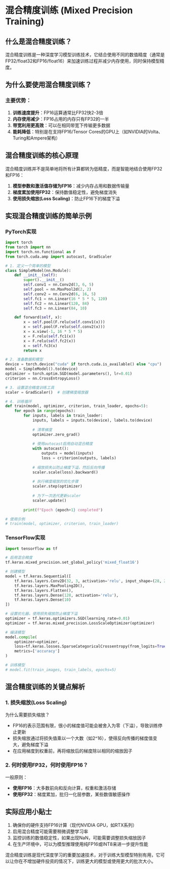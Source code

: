 # 混合精度训练 (Mixed Precision Training)

## 什么是混合精度训练？

混合精度训练是一种深度学习模型训练技术，它结合使用不同的数值精度（通常是FP32/float32和FP16/float16）来加速训练过程并减少内存使用，同时保持模型精度。

## 为什么要使用混合精度训练？

### 主要优势：

1. **训练速度提升**：FP16运算通常比FP32快2-3倍
2. **内存使用减少**：FP16占用的内存只有FP32的一半
3. **带宽利用更高效**：可以在相同带宽下传输更多数据
4. **能耗降低**：特别是在支持FP16/Tensor Cores的GPU上（如NVIDIA的Volta、Turing和Ampere架构）

## 混合精度训练的核心原理

混合精度训练并不是简单地将所有计算都转为低精度，而是智能地结合使用FP32和FP16：

1. **模型参数和激活值存储为FP16**：减少内存占用和数据传输量
2. **梯度累加使用FP32**：保持数值稳定性，避免梯度消失
3. **使用损失缩放(Loss Scaling)**：防止FP16下的梯度下溢

## 实现混合精度训练的简单示例

### PyTorch实现

```python
import torch
from torch import nn
import torch.nn.functional as F
from torch.cuda.amp import autocast, GradScaler

# 1. 定义一个简单的模型
class SimpleModel(nn.Module):
    def __init__(self):
        super().__init__()
        self.conv1 = nn.Conv2d(3, 6, 5)
        self.pool = nn.MaxPool2d(2, 2)
        self.conv2 = nn.Conv2d(6, 16, 5)
        self.fc1 = nn.Linear(16 * 5 * 5, 120)
        self.fc2 = nn.Linear(120, 84)
        self.fc3 = nn.Linear(84, 10)

    def forward(self, x):
        x = self.pool(F.relu(self.conv1(x)))
        x = self.pool(F.relu(self.conv2(x)))
        x = x.view(-1, 16 * 5 * 5)
        x = F.relu(self.fc1(x))
        x = F.relu(self.fc2(x))
        x = self.fc3(x)
        return x

# 2. 准备数据和模型
device = torch.device("cuda" if torch.cuda.is_available() else "cpu")
model = SimpleModel().to(device)
optimizer = torch.optim.SGD(model.parameters(), lr=0.01)
criterion = nn.CrossEntropyLoss()

# 3. 设置混合精度训练工具
scaler = GradScaler()  # 创建梯度缩放器

# 4. 训练循环
def train(model, optimizer, criterion, train_loader, epochs=5):
    for epoch in range(epochs):
        for inputs, labels in train_loader:
            inputs, labels = inputs.to(device), labels.to(device)
            
            # 清零梯度
            optimizer.zero_grad()
            
            # 使用autocast启用自动混合精度
            with autocast():
                outputs = model(inputs)
                loss = criterion(outputs, labels)
            
            # 缩放损失以防止梯度下溢，然后反向传播
            scaler.scale(loss).backward()
            
            # 执行梯度缩放的优化步骤
            scaler.step(optimizer)
            
            # 为下一次迭代更新scaler
            scaler.update()
        
        print(f"Epoch {epoch+1} completed")

# 使用示例
# train(model, optimizer, criterion, train_loader)
```

### TensorFlow实现

```python
import tensorflow as tf

# 启用混合精度
tf.keras.mixed_precision.set_global_policy('mixed_float16')

# 创建模型
model = tf.keras.Sequential([
    tf.keras.layers.Conv2D(32, 3, activation='relu', input_shape=(28, 28, 1)),
    tf.keras.layers.MaxPooling2D(),
    tf.keras.layers.Flatten(),
    tf.keras.layers.Dense(128, activation='relu'),
    tf.keras.layers.Dense(10)
])

# 设置优化器，使用损失缩放防止梯度下溢
optimizer = tf.keras.optimizers.SGD(learning_rate=0.01)
optimizer = tf.keras.mixed_precision.LossScaleOptimizer(optimizer)

# 编译模型
model.compile(
    optimizer=optimizer,
    loss=tf.keras.losses.SparseCategoricalCrossentropy(from_logits=True),
    metrics=['accuracy']
)

# 训练模型
# model.fit(train_images, train_labels, epochs=5)
```

## 混合精度训练的关键点解析

### 1. 损失缩放(Loss Scaling)

为什么需要损失缩放？
- FP16的表示范围有限，很小的梯度值可能会被舍入为零（下溢），导致训练停止更新
- 损失缩放通过将损失值乘以一个大数（如2^16），使得反向传播的梯度值变大，避免梯度下溢
- 在应用梯度到权重前，再将缩放后的梯度除以相同的缩放因子

### 2. 何时使用FP32，何时使用FP16？

一般原则：
- **使用FP16**：大多数前向和反向计算，权重和激活存储
- **使用FP32**：梯度累加，批归一化层参数，某些数值敏感操作

## 实际应用小贴士

1. 确保你的硬件支持FP16计算（现代NVIDIA GPU，如RTX系列）
2. 启用混合精度可能需要稍微调整学习率
3. 监控训练的数值稳定性，如果出现NaN，可能需要调整损失缩放因子
4. 在生产环境中，可以为模型推理使用纯FP16或INT8来进一步提升性能

混合精度训练是现代深度学习的重要加速技术，对于训练大型模型特别有用，它可以让你在不增加硬件投资的情况下，训练更大的模型或使用更大的批次大小。